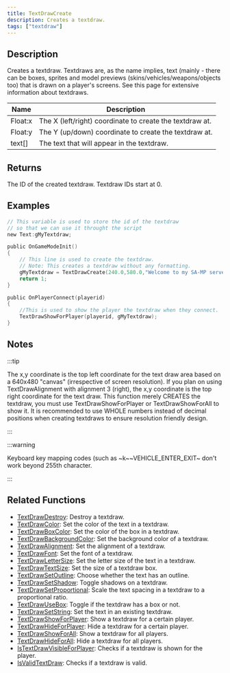 ```yaml
---
title: TextDrawCreate
description: Creates a textdraw.
tags: ["textdraw"]
---
```


## Description

Creates a textdraw. Textdraws are, as the name implies, text (mainly - there can be boxes, sprites and model previews (skins/vehicles/weapons/objects too) that is drawn on a player's screens. See this page for extensive information about textdraws.

| Name    | Description                                              |
| ------- | -------------------------------------------------------- |
| Float:x | The X (left/right) coordinate to create the textdraw at. |
| Float:y | The Y (up/down) coordinate to create the textdraw at.    |
| text[]  | The text that will appear in the textdraw.               |

## Returns

The ID of the created textdraw. Textdraw IDs start at 0.

## Examples

```c
// This variable is used to store the id of the textdraw
// so that we can use it throught the script
new Text:gMyTextdraw;

public OnGameModeInit()
{
    // This line is used to create the textdraw.
    // Note: This creates a textdraw without any formatting.
    gMyTextdraw = TextDrawCreate(240.0,580.0,"Welcome to my SA-MP server");
    return 1;
}

public OnPlayerConnect(playerid)
{
    //This is used to show the player the textdraw when they connect.
    TextDrawShowForPlayer(playerid, gMyTextdraw);
}
```

## Notes

:::tip

The x,y coordinate is the top left coordinate for the text draw area based on a 640x480 "canvas" (irrespective of screen resolution). If you plan on using TextDrawAlignment with alignment 3 (right), the x,y coordinate is the top right coordinate for the text draw. This function merely CREATES the textdraw, you must use TextDrawShowForPlayer or TextDrawShowForAll to show it. It is recommended to use WHOLE numbers instead of decimal positions when creating textdraws to ensure resolution friendly design.

:::

:::warning

Keyboard key mapping codes (such as ~k~~VEHICLE_ENTER_EXIT~ don't work beyond 255th character.

:::

## Related Functions

- [TextDrawDestroy](TextDrawDestroy): Destroy a textdraw.
- [TextDrawColor](TextDrawColor): Set the color of the text in a textdraw.
- [TextDrawBoxColor](TextDrawBoxColor): Set the color of the box in a textdraw.
- [TextDrawBackgroundColor](TextDrawBackgroundColor): Set the background color of a textdraw.
- [TextDrawAlignment](TextDrawAlignment): Set the alignment of a textdraw.
- [TextDrawFont](TextDrawFont): Set the font of a textdraw.
- [TextDrawLetterSize](TextDrawLetterSize): Set the letter size of the text in a textdraw.
- [TextDrawTextSize](TextDrawTextSize): Set the size of a textdraw box.
- [TextDrawSetOutline](TextDrawSetOutline): Choose whether the text has an outline.
- [TextDrawSetShadow](TextDrawSetShadow): Toggle shadows on a textdraw.
- [TextDrawSetProportional](TextDrawSetProportional): Scale the text spacing in a textdraw to a proportional ratio.
- [TextDrawUseBox](TextDrawUseBox): Toggle if the textdraw has a box or not.
- [TextDrawSetString](TextDrawSetString): Set the text in an existing textdraw.
- [TextDrawShowForPlayer](TextDrawShowForPlayer): Show a textdraw for a certain player.
- [TextDrawHideForPlayer](TextDrawHideForPlayer): Hide a textdraw for a certain player.
- [TextDrawShowForAll](TextDrawShowForAll): Show a textdraw for all players.
- [TextDrawHideForAll](TextDrawHideForAll): Hide a textdraw for all players.
- [IsTextDrawVisibleForPlayer](IsTextDrawVisibleForPlayer): Checks if a textdraw is shown for the player.
- [IsValidTextDraw](IsValidTextDraw): Checks if a textdraw is valid.
